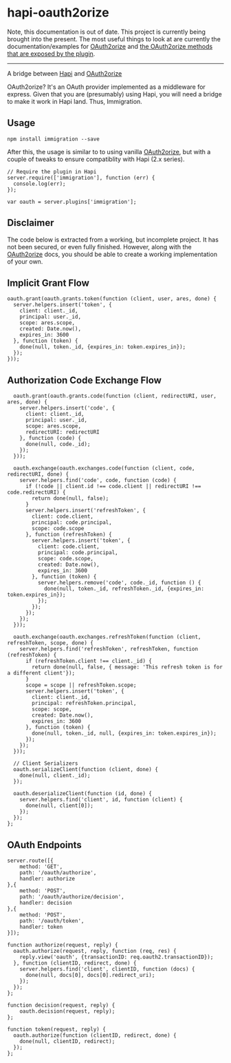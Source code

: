 hapi-oauth2orize
===

Note, this documentation is out of date.  This project is currently being brought into the present.  The most useful things to look at are currently the documentation/examples for [OAuth2orize](https://github.com/jaredhanson/oauth2orize) and [the OAuth2orize methods that are exposed by the plugin](https://github.com/devinivy/hapi-oauth2orize/blob/e468a9ab1c55bef43b63a411f82bb3bef21b8b7e/index.js#L28).

---
A bridge between [Hapi](https://github.com/hapijs/hapi) and [OAuth2orize](https://github.com/jaredhanson/oauth2orize)

OAuth2orize? It's an OAuth provider implemented as a middleware for express. Given that you are (presumably) using Hapi, you will need a bridge to make it work in Hapi land. Thus, Immigration.

Usage
---

`npm install immigration --save`

After this, the usage is similar to to using vanilla [OAuth2orize](https://github.com/jaredhanson/oauth2orize), but with a couple of tweaks to ensure compatiblity with Hapi (2.x series).

    // Require the plugin in Hapi
    server.require(['immigration'], function (err) {
      console.log(err);
    });
    
    var oauth = server.plugins['immigration'];
    
Disclaimer
---
The code below is extracted from a working, but incomplete project. It has not been secured, or even fully finished. However, along with the [OAuth2orize](https://github.com/jaredhanson/oauth2orize) docs, you should be able to create a working implementation of your own.
    
Implicit Grant Flow
---
    oauth.grant(oauth.grants.token(function (client, user, ares, done) {
      server.helpers.insert('token', {
        client: client._id,
        principal: user._id,
        scope: ares.scope,
        created: Date.now(),
        expires_in: 3600
      }, function (token) {
        done(null, token._id, {expires_in: token.expires_in});
      });
    }));

Authorization Code Exchange Flow
---
	  oauth.grant(oauth.grants.code(function (client, redirectURI, user, ares, done) {
	    server.helpers.insert('code', {
	      client: client._id,
	      principal: user._id,
	      scope: ares.scope,
	      redirectURI: redirectURI
	    }, function (code) {
	      done(null, code._id);
	    });
	  }));
	
	  oauth.exchange(oauth.exchanges.code(function (client, code, redirectURI, done) {
	    server.helpers.find('code', code, function (code) {
	      if (!code || client.id !== code.client || redirectURI !== code.redirectURI) {
	        return done(null, false);
	      }
	      server.helpers.insert('refreshToken', {
	        client: code.client,
	        principal: code.principal,
	        scope: code.scope
	      }, function (refreshToken) {
	        server.helpers.insert('token', {
	          client: code.client,
	          principal: code.principal,
	          scope: code.scope,
	          created: Date.now(),
	          expires_in: 3600
	        }, function (token) {
	          server.helpers.remove('code', code._id, function () {
	            done(null, token._id, refreshToken._id, {expires_in: token.expires_in});
	          });
	        });
	      });
	    });
	  }));
	
	  oauth.exchange(oauth.exchanges.refreshToken(function (client, refreshToken, scope, done) {
	    server.helpers.find('refreshToken', refreshToken, function (refreshToken) {
	      if (refreshToken.client !== client._id) {
	        return done(null, false, { message: 'This refresh token is for a different client'});
	      }
	      scope = scope || refreshToken.scope;
	      server.helpers.insert('token', {
	        client: client._id,
	        principal: refreshToken.principal,
	        scope: scope,
	        created: Date.now(),
	        expires_in: 3600
	      }, function (token) {
	        done(null, token._id, null, {expires_in: token.expires_in});
	      });
	    });
	  }));
	
	  // Client Serializers
	  oauth.serializeClient(function (client, done) {
	    done(null, client._id);
	  });
	
	  oauth.deserializeClient(function (id, done) {
	    server.helpers.find('client', id, function (client) {
	      done(null, client[0]);
	    });
	  });
	};

OAuth Endpoints
---
    server.route([{
        method: 'GET',
        path: '/oauth/authorize',
        handler: authorize
    },{
        method: 'POST',
        path: '/oauth/authorize/decision',
        handler: decision
    },{
        method: 'POST',
        path: '/oauth/token',
        handler: token
    }]);
    
    function authorize(request, reply) {
      oauth.authorize(request, reply, function (req, res) {
        reply.view('oauth', {transactionID: req.oauth2.transactionID});
      }, function (clientID, redirect, done) {
        server.helpers.find('client', clientID, function (docs) {
          done(null, docs[0], docs[0].redirect_uri);
        });
      });
    };

    function decision(request, reply) {
        oauth.decision(request, reply);
    };

    function token(request, reply) {
      oauth.authorize(function (clientID, redirect, done) {
        done(null, clientID, redirect);
      });
    };
